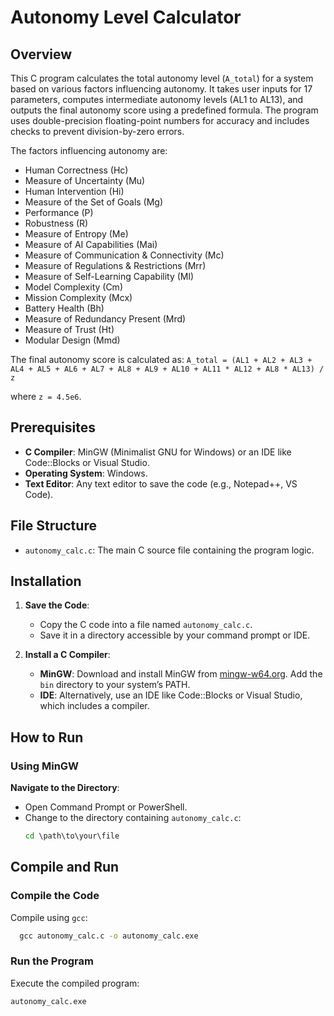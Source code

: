 # Autonomy Level Calculator

## Overview
This C program calculates the total autonomy level (`A_total`) for a system based on various factors influencing autonomy. It takes user inputs for 17 parameters, computes intermediate autonomy levels (AL1 to AL13), and outputs the final autonomy score using a predefined formula. The program uses double-precision floating-point numbers for accuracy and includes checks to prevent division-by-zero errors.

The factors influencing autonomy are:
- Human Correctness (Hc)
- Measure of Uncertainty (Mu)
- Human Intervention (Hi)
- Measure of the Set of Goals (Mg)
- Performance (P)
- Robustness (R)
- Measure of Entropy (Me)
- Measure of AI Capabilities (Mai)
- Measure of Communication & Connectivity (Mc)
- Measure of Regulations & Restrictions (Mrr)
- Measure of Self-Learning Capability (Ml)
- Model Complexity (Cm)
- Mission Complexity (Mcx)
- Battery Health (Bh)
- Measure of Redundancy Present (Mrd)
- Measure of Trust (Ht)
- Modular Design (Mmd)

The final autonomy score is calculated as:
`A_total = (AL1 + AL2 + AL3 + AL4 + AL5 + AL6 + AL7 + AL8 + AL9 + AL10 + AL11 * AL12 + AL8 * AL13) / z`

where `z = 4.5e6`.

## Prerequisites
- **C Compiler**: MinGW (Minimalist GNU for Windows) or an IDE like Code::Blocks or Visual Studio.
- **Operating System**: Windows.
- **Text Editor**: Any text editor to save the code (e.g., Notepad++, VS Code).

## File Structure
- `autonomy_calc.c`: The main C source file containing the program logic.

## Installation
1. **Save the Code**:
   - Copy the C code into a file named `autonomy_calc.c`.
   - Save it in a directory accessible by your command prompt or IDE.

2. **Install a C Compiler**:
   - **MinGW**: Download and install MinGW from [mingw-w64.org](https://www.mingw-w64.org/). Add the `bin` directory to your system’s PATH.
   - **IDE**: Alternatively, use an IDE like Code::Blocks or Visual Studio, which includes a compiler.

## How to Run
### Using MinGW
**Navigate to the Directory**:
   - Open Command Prompt or PowerShell.
   - Change to the directory containing `autonomy_calc.c`:
     ```cmd
     cd \path\to\your\file
     
## Compile and Run

### Compile the Code
Compile using `gcc`:
```cmd
  gcc autonomy_calc.c -o autonomy_calc.exe
```

### Run the Program
Execute the compiled program:
```cmd
autonomy_calc.exe
